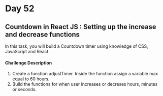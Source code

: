 # Day 52 

## Countdown in React JS : Setting up the increase and decrease functions
In this task, you will build a Countdown timer using knowledge of CSS, JavaScript and React.


#### Challenge Description 
1. Create a function adjustTimer. Inside the function assign a variable max equal to 60 hours. 
2. Build the functions for when user increases or decreses hours, minutes or seconds.